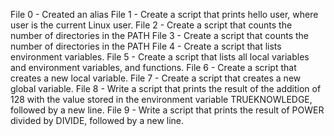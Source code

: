 File 0 - Created an alias
File 1 - Create a script that prints hello user, where user is the current Linux user.
File 2 - Create a script that counts the number of directories in the PATH
File 3 - Create a script that counts the number of directories in the PATH
File 4 - Create a script that lists environment variables.
File 5 - Create a script that lists all local variables and environment variables, and functions.
File 6 - Create a script that creates a new local variable.
File 7 - Create a script that creates a new global variable.
File 8 - Write a script that prints the result of the addition of 128 with the value stored in the environment variable TRUEKNOWLEDGE, followed by a new line.
File 9 - Write a script that prints the result of POWER divided by DIVIDE, followed by a new line.